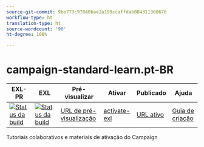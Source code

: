 ```yaml
---
source-git-commit: 9be773c97840bae2a199ccaffdab084311368676
workflow-type: ht
translation-type: ht
source-wordcount: '90'
ht-degree: 100%

---
```

# campaign-standard-learn.pt-BR

| EXL-PR | EXL | Pré-visualizar | Ativar | Publicado | Ajuda |
|--- |--- |--- |--- |--- |--- |
| [![Status da build](https://docs.ci.corp.adobe.com/view/exl-pr/job/campaign-standard-learn.en_pr-exl/badge/icon)](https://docs.ci.corp.adobe.com/view/exl-pr/job/campaign-standard-learn.en_pr-exl/lastBuild/) | [![Status da build](https://docs.ci.corp.adobe.com/view/exl-pr/job/campaign-standard-learn.en_exl/lastBuild/badge/icon)](https://docs.ci.corp.adobe.com/view/exl-pr/job/campaign-standard-learn.en_exl/lastBuild/lastBuild) | [URL de pré-visualização](https://experienceleague.corp.adobe.com/docs/campaign-standard-learn/tutorials/overview.html?lang=pt-BR) | [activate-exl](https://docs.ci.corp.adobe.com/job/activate-exl/build/) | [URL ativo](https://experienceleague.adobe.com/docs/campaign-standard-learn/tutorials/overview.html?lang=pt-BR) | [Guia de criação](https://experienceleague.adobe.com/docs/authoring-guide-exl/using/home.html?lang=pt-BR) |

Tutoriais colaborativos e materiais de ativação do Campaign
